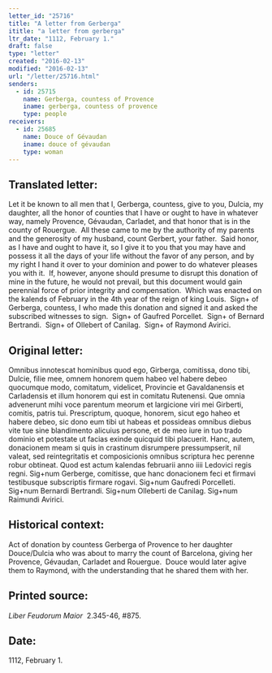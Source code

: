 ```yaml
---
letter_id: "25716"
title: "A letter from Gerberga"
ititle: "a letter from gerberga"
ltr_date: "1112, February 1."
draft: false
type: "letter"
created: "2016-02-13"
modified: "2016-02-13"
url: "/letter/25716.html"
senders:
  - id: 25715
    name: Gerberga, countess of Provence
    iname: gerberga, countess of provence
    type: people
receivers:
  - id: 25685
    name: Douce of Gévaudan
    iname: douce of gévaudan
    type: woman
---
```

<h2> Translated letter:</h2><p>Let it be known to all men that I, Gerberga, countess, give to you, Dulcia, my daughter, all the honor of counties that I have or ought to have in whatever way, namely Provence, Gévaudan, Carladet, and that honor that is in the county of Rouergue.&nbsp; All these came to me by the authority of my parents and the generosity of my husband, count Gerbert, your father.&nbsp; Said honor, as I have and ought to have it, so I give it to you that you may have and possess it all the days of your life without the favor of any person, and by my right I hand it over to your dominion and power to do whatever pleases you with it.&nbsp; If, however, anyone should presume to disrupt this donation of mine in the future, he would not prevail, but this document would gain perennial force of prior integrity and compensation.&nbsp; Which was enacted on the kalends of February in the 4th year of the reign of king Louis.&nbsp; Sign+ of Gerberga, countess, I who made this donation and signed it and asked the subscribed witnesses to sign.&nbsp; Sign+ of Gaufred Porcellet.&nbsp; Sign+ of Bernard Bertrandi.&nbsp; Sign+ of Ollebert of Canilag.&nbsp; Sign+ of Raymond Avirici.</p><h2 class="mt-4"> Original letter:</h2><p>Omnibus innotescat hominibus quod ego, Girberga, comitissa, dono tibi, Dulcie, filie mee, omnem honorem quem habeo vel habere debeo quocumque modo, comitatum, videlicet, Provincie et Gavaldanensis et Carladensis et illum honorem qui est in comitatu Rutenensi. Que omnia advenerunt mihi voce parentum meorum et largicione viri mei Girberti, comitis, patris tui. Prescriptum, quoque, honorem, sicut ego haheo et habere debeo, sic dono eum tibi ut habeas et possideas omnibus diebus vite tue sine blandimento alicuius persone, et de meo iure in tuo trado dominio et potestate ut facias exinde quicquid tibi placuerit. Hanc, autem, donacionem meam si quis in crastinum disrumpere pressumpserit, nil valeat, sed reintegritatis et composicionis omnibus scriptura hec perenne&nbsp; robur obtineat. Quod est actum kalendas februarii anno iiii Ledovici regis regni. Sig+num Gerberge, comitisse, que hanc donacionem feci et firmavi testibusque subscriptis firmare rogavi. Sig+num Gaufredi Porcelleti. Sig+num Bernardi Bertrandi. Sig+num Olleberti de Canilag. Sig+num Raimundi Avirici.&nbsp;&nbsp;</p><h2 class="mt-4"> Historical context:</h2><p>Act of donation by countess Gerberga of Provence to her daughter Douce/Dulcia who was about to marry the count of Barcelona, giving her Provence, Gévaudan, Carladet and Rouergue.&nbsp; Douce would later agive them to Raymond, with the understanding that he shared them with her.</p><h2 class="mt-4"> Printed source:</h2><p><em>Liber Feudorum Maior</em>&nbsp; 2.345-46, #875.&nbsp;&nbsp;</p><h2 class="mt-4"> Date:</h2>1112, February 1.